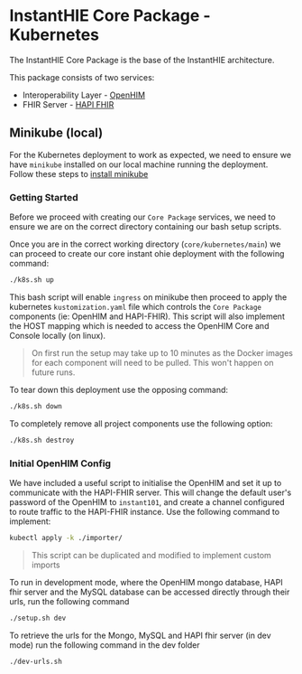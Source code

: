 # InstantHIE Core Package - Kubernetes

The InstantHIE Core Package is the base of the InstantHIE architecture.

This package consists of two services:

* Interoperability Layer - [OpenHIM](http://openhim.org/)
* FHIR Server - [HAPI FHIR](https://hapifhir.io/)

## Minikube (local)

For the Kubernetes deployment to work as expected, we need to ensure we have `minikube` installed on our local machine running the deployment. Follow these steps to [install minikube](https://kubernetes.io/docs/tasks/tools/install-minikube/)

### Getting Started

Before we proceed with creating our `Core Package` services, we need to ensure we are on the correct directory containing our bash setup scripts.

Once you are in the correct working directory (`core/kubernetes/main`) we can proceed to create our core instant ohie deployment with the following command:

```bash
./k8s.sh up
```

This bash script will enable `ingress` on minikube then proceed to apply the kubernetes `kustomization.yaml` file which controls the `Core Package` components (ie: OpenHIM and HAPI-FHIR). This script will also implement the HOST mapping which is needed to access the OpenHIM Core and Console locally (on linux).

> On first run the setup may take up to 10 minutes as the Docker images for each component will need to be pulled. This won't happen on future runs.

To tear down this deployment use the opposing command:

```bash
./k8s.sh down
```

To completely remove all project components use the following option:

```bash
./k8s.sh destroy
```

### Initial OpenHIM Config

We have included a useful script to initialise the OpenHIM and set it up to communicate with the HAPI-FHIR server. This will change the default user's password of the OpenHIM to `instant101`, and create a channel configured to route traffic to the HAPI-FHIR instance. Use the following command to implement:

```bash
kubectl apply -k ./importer/
```

> This script can be duplicated and modified to implement custom imports

To run in development mode, where the OpenHIM mongo database, HAPI fhir server and the MySQL database can be accessed directly through their urls, run the following command

```bash
./setup.sh dev
```

To retrieve the urls for the Mongo, MySQL and HAPI fhir server (in dev mode) run the following command in the dev folder

```bash
./dev-urls.sh
```
